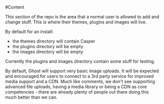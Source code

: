 #Content

This section of the repo is the area that a normal user is allowed to add and change stuff. This is where their themes, plugins and images will live.

By default for an install:

* the themes directory will contain Casper
* the plugins directory will be empty
* the images directory will be empty

Currently the plugins and images directory contain some stuff for testing.

By default, Ghost will support very basic image uploads. It will be expected and encouraged for users to connect to a 3rd party service for improved media support and a CDN. Much like comments, we don't see supporting advanced file uploads, having a media library or being a CDN as core competencies - there are already plenty of people out there doing this much better than we can.
